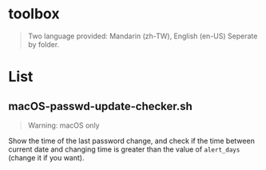 # toolbox

> Two language provided: Mandarin (zh-TW), English (en-US)
> Seperate by folder.

# List
## macOS-passwd-update-checker.sh
> Warning: macOS only

Show the time of the last password change, and check if the time between current date and changing time is greater than the value of `alert_days` (change it if you want).
